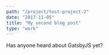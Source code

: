 ```yaml
---
path: "/project/test-project-2"
date: "2017-11-05"
title: "My second blog post"
type: "work"
---
```


Has anyone heard about GatsbyJS yet?